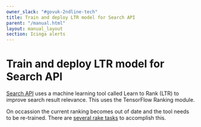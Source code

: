 ```yaml
---
owner_slack: "#govuk-2ndline-tech"
title: Train and deploy LTR model for Search API
parent: "/manual.html"
layout: manual_layout
section: Icinga alerts
---
```


# Train and deploy LTR model for Search API

[Search API](/repos/search-api.html) uses a machine learning tool called Learn to Rank (LTR) to improve search result relevance. This uses the TensorFlow Ranking module.

On occassion the current ranking becomes out of date and the tool needs to be re-trained. There are [several rake tasks](/repos/search-api/learning-to-rank.html) to accomplish this.
